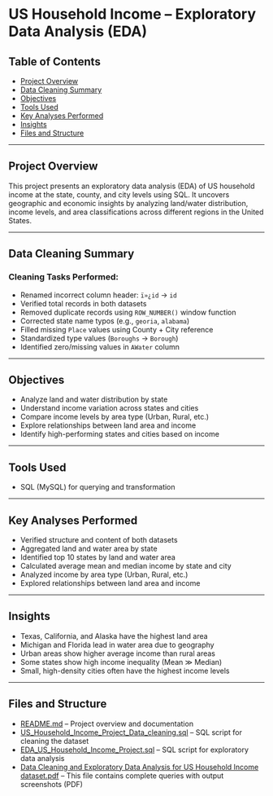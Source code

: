 # US Household Income – Exploratory Data Analysis (EDA)

## Table of Contents
- [Project Overview](#project-overview)  
- [Data Cleaning Summary](#data-cleaning-summary)  
- [Objectives](#objectives)  
- [Tools Used](#tools-used)  
- [Key Analyses Performed](#key-analyses-performed)  
- [Insights](#insights)  
- [Files and Structure](#files-and-structure)  

---

## Project Overview  
This project presents an exploratory data analysis (EDA) of US household income at the state, county, and city levels using SQL. It uncovers geographic and economic insights by analyzing land/water distribution, income levels, and area classifications across different regions in the United States.

---

## Data Cleaning Summary  

### Cleaning Tasks Performed:
- Renamed incorrect column header: `ï»¿id` → `id`  
- Verified total records in both datasets  
- Removed duplicate records using `ROW_NUMBER()` window function  
- Corrected state name typos (e.g., `georia`, `alabama`)  
- Filled missing `Place` values using County + City reference  
- Standardized type values (`Boroughs` → `Borough`)  
- Identified zero/missing values in `AWater` column  

---

## Objectives
- Analyze land and water distribution by state  
- Understand income variation across states and cities  
- Compare income levels by area type (Urban, Rural, etc.)  
- Explore relationships between land area and income  
- Identify high-performing states and cities based on income  

---

## Tools Used  
- SQL (MySQL) for querying and transformation  

---

## Key Analyses Performed  
- Verified structure and content of both datasets  
- Aggregated land and water area by state  
- Identified top 10 states by land and water area  
- Calculated average mean and median income by state and city  
- Analyzed income by area type (Urban, Rural, etc.)  
- Explored relationships between land area and income  

---

## Insights  
- Texas, California, and Alaska have the highest land area  
- Michigan and Florida lead in water area due to geography  
- Urban areas show higher average income than rural areas  
- Some states show high income inequality (Mean ≫ Median)  
- Small, high-density cities often have the highest income levels  

---

## Files and Structure

- [README.md](README.md) – Project overview and documentation  
- [US_Household_Income_Project_Data_cleaning.sql](US_Household_Income_Project_Data_cleaning.sql) – SQL script for cleaning the dataset  
- [EDA_US_Household_Income_Project.sql](EDA_US_Household_Income_Project.sql) – SQL script for exploratory data analysis  
- [Data Cleaning and Exploratory Data Analysis for US Household Income dataset.pdf]([Data%20Cleaning%20and%20Exploratory%20Data%20Analysis%20Report.pdf](https://github.com/kirankumarnc/us-household-income-sql-eda/blob/91d5e2390e9968c318f816d323405d0f0fd4b8bb/Data%20Cleaning%20and%20Exploratory%20Data%20Analysis%20for%20US%20Household%20Income%20dataset.pdf)) – This file contains complete queries with output screenshots (PDF)

